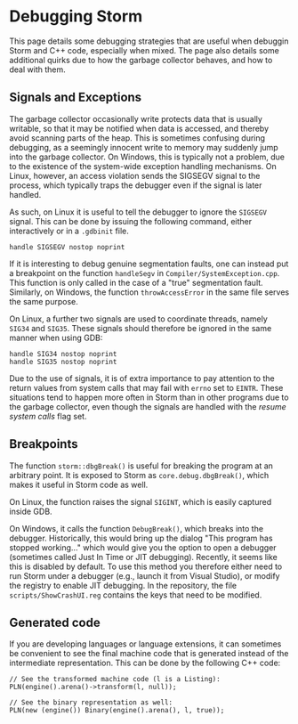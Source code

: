 Debugging Storm
===============

This page details some debugging strategies that are useful when debuggin Storm and C++ code,
especially when mixed. The page also details some additional quirks due to how the garbage collector
behaves, and how to deal with them.


Signals and Exceptions
----------------------

The garbage collector occasionally write protects data that is usually writable, so that it may be
notified when data is accessed, and thereby avoid scanning parts of the heap. This is sometimes
confusing during debugging, as a seemingly innocent write to memory may suddenly jump into the
garbage collector. On Windows, this is typically not a problem, due to the existence of the
system-wide exception handling mechanisms. On Linux, however, an access violation sends the SIGSEGV
signal to the process, which typically traps the debugger even if the signal is later handled.

As such, on Linux it is useful to tell the debugger to ignore the `SIGSEGV` signal. This can be done
by issuing the following command, either interactively or in a `.gdbinit` file.

```
handle SIGSEGV nostop noprint
```

If it is interesting to debug genuine segmentation faults, one can instead put a breakpoint on the
function `handleSegv` in `Compiler/SystemException.cpp`. This function is only called in the case of
a "true" segmentation fault. Similarly, on Windows, the function `throwAccessError` in the same file
serves the same purpose.


On Linux, a further two signals are used to coordinate threads, namely `SIG34` and `SIG35`. These
signals should therefore be ignored in the same manner when using GDB:

```
handle SIG34 nostop noprint
handle SIG35 nostop noprint
```

Due to the use of signals, it is of extra importance to pay attention to the return values from
system calls that may fail with `errno` set to `EINTR`. These situations tend to happen more often
in Storm than in other programs due to the garbage collector, even though the signals are handled
with the *resume system calls* flag set.


Breakpoints
------------

The function `storm::dbgBreak()` is useful for breaking the program at an arbitrary point. It is
exposed to Storm as `core.debug.dbgBreak()`, which makes it useful in Storm code as well.

On Linux, the function raises the signal `SIGINT`, which is easily captured inside GDB.

On Windows, it calls the function `DebugBreak()`, which breaks into the debugger. Historically, this
would bring up the dialog "This program has stopped working..." which would give you the option to
open a debugger (sometimes called Just In Time or JIT debugging). Recently, it seems like this is
disabled by default. To use this method you therefore either need to run Storm under a debugger
(e.g., launch it from Visual Studio), or modify the registry to enable JIT debugging. In the
repository, the file `scripts/ShowCrashUI.reg` contains the keys that need to be modified.

Generated code
---------------

If you are developing languages or language extensions, it can sometimes be convenient to see the
final machine code that is generated instead of the intermediate representation. This can be done by
the following C++ code:

```
// See the transformed machine code (l is a Listing):
PLN(engine().arena()->transform(l, null));

// See the binary representation as well:
PLN(new (engine()) Binary(engine().arena(), l, true));
```

